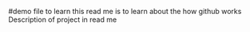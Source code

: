 #demo file to learn 
this read me is to learn about the how github works 
Description of project in read me 
